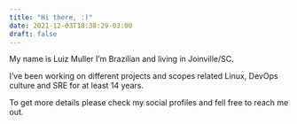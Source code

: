 ```yaml
---
title: "Hi there, :)"
date: 2021-12-03T18:38:29-03:00
draft: false
---
```


My name is Luiz Muller I’m Brazilian and living in Joinville/SC.

I’ve been working on different projects and scopes related Linux, DevOps culture and SRE for at least 14 years.

To get more details please check my social profiles and fell free to reach me out.

